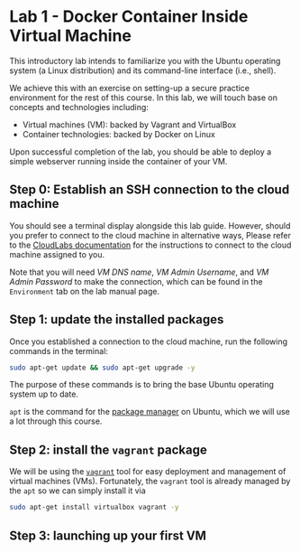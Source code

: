 # Lab 1 - Docker Container Inside Virtual Machine

This introductory lab intends to familiarize you with
the Ubuntu operating system (a Linux distribution) and
its command-line interface (i.e., shell).

We achieve this with an exercise on
setting-up a secure practice environment for the rest of this course.
In this lab, we will touch base on concepts and technologies including:

- Virtual machines (VM): backed by Vagrant and VirtualBox
- Container technologies: backed by Docker on Linux

Upon successful completion of the lab,
you should be able to deploy a simple webserver
running inside the container of your VM.

## Step 0: Establish an SSH connection to the cloud machine

You should see a terminal display alongside this lab guide.
However, should you prefer to connect to the cloud machine in alternative ways,
Please refer to the [CloudLabs documentation](https://docs.cloudlabs.ai/Learner/ConnectToTheVM)
for the instructions to connect to the cloud machine assigned to you.

Note that you will need
*VM DNS name*, *VM Admin Username*, and *VM Admin Password*
to make the connection,
which can be found in the `Environment` tab on the lab manual page.

## Step 1: update the installed packages

Once you established a connection to the cloud machine,
run the following commands in the terminal:

```bash
sudo apt-get update && sudo apt-get upgrade -y
```

The purpose of these commands is to bring the base Ubuntu operating system
up to date.

`apt` is the command for the [package manager](https://ubuntu.com/server/docs/package-management)
on Ubuntu, which we will use a lot through this course.

## Step 2: install the `vagrant` package

We will be using the [`vagrant`](https://www.vagrantup.com/) tool for easy
deployment and management of virtual machines (VMs).
Fortunately, the `vagrant` tool is already managed by the `apt`
so we can simply install it via

```bash
sudo apt-get install virtualbox vagrant -y
```

## Step 3: launching up your first VM

```bash
```